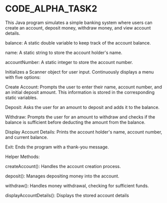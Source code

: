 # CODE_ALPHA_TASK2

This Java program simulates a simple banking system where users can create an account, deposit money, withdraw money, and view account details.

balance: A static double variable to keep track of the account balance.

name: A static string to store the account holder's name.

accountNumber: A static integer to store the account number.

Initializes a Scanner object for user input.
Continuously displays a menu with five options:

Create Account: Prompts the user to enter their name, account number, and an initial deposit amount. This information is stored in the corresponding static variables.

Deposit: Asks the user for an amount to deposit and adds it to the balance.

Withdraw: Prompts the user for an amount to withdraw and checks if the balance is sufficient before deducting the amount from the balance.

Display Account Details: Prints the account holder's name, account number, and current balance.

Exit: Ends the program with a thank-you message.

Helper Methods:

createAccount(): Handles the account creation process.

deposit(): Manages depositing money into the account.

withdraw(): Handles money withdrawal, checking for sufficient funds.

displayAccountDetails(): Displays the stored account details
